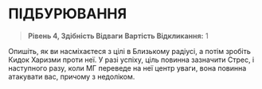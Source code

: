 ﻿# ПІДБУРЮВАННЯ

> **Рівень 4, Здібність Відваги**
> **Вартість Відкликання:** 1

Опишіть, як ви насміхаєтеся з цілі в Близькому радіусі, а потім зробіть Кидок Харизми проти неї. У разі успіху, ціль повинна зазначити Стрес, і наступного разу, коли МГ переведе на неї центр уваги, вона повинна атакувати вас, причому з недоліком.